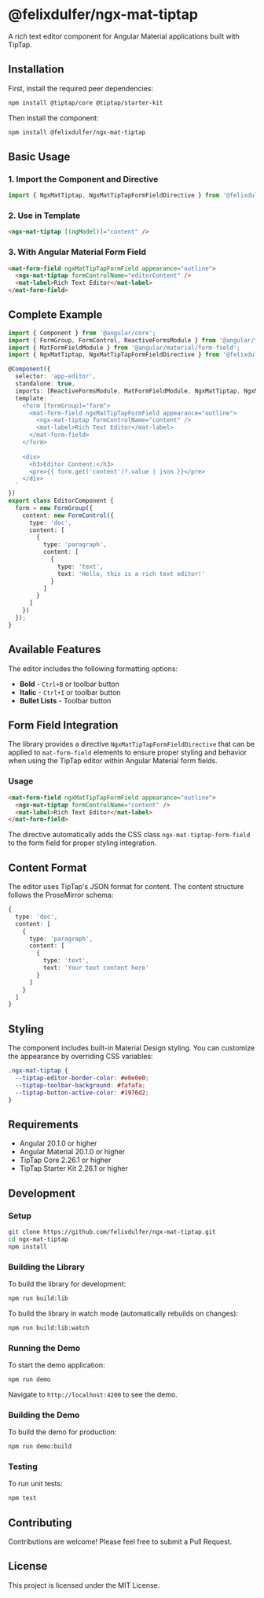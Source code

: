 # @felixdulfer/ngx-mat-tiptap

A rich text editor component for Angular Material applications built with TipTap.

## Installation

First, install the required peer dependencies:

```bash
npm install @tiptap/core @tiptap/starter-kit
```

Then install the component:

```bash
npm install @felixdulfer/ngx-mat-tiptap
```

## Basic Usage

### 1. Import the Component and Directive

```typescript
import { NgxMatTiptap, NgxMatTipTapFormFieldDirective } from '@felixdulfer/ngx-mat-tiptap';
```

### 2. Use in Template

```html
<ngx-mat-tiptap [(ngModel)]="content" />
```

### 3. With Angular Material Form Field

```html
<mat-form-field ngxMatTipTapFormField appearance="outline">
  <ngx-mat-tiptap formControlName="editorContent" />
  <mat-label>Rich Text Editor</mat-label>
</mat-form-field>
```

## Complete Example

```typescript
import { Component } from '@angular/core';
import { FormGroup, FormControl, ReactiveFormsModule } from '@angular/forms';
import { MatFormFieldModule } from '@angular/material/form-field';
import { NgxMatTiptap, NgxMatTipTapFormFieldDirective } from '@felixdulfer/ngx-mat-tiptap';

@Component({
  selector: 'app-editor',
  standalone: true,
  imports: [ReactiveFormsModule, MatFormFieldModule, NgxMatTiptap, NgxMatTipTapFormFieldDirective],
  template: `
    <form [formGroup]="form">
      <mat-form-field ngxMatTipTapFormField appearance="outline">
        <ngx-mat-tiptap formControlName="content" />
        <mat-label>Rich Text Editor</mat-label>
      </mat-form-field>
    </form>
    
    <div>
      <h3>Editor Content:</h3>
      <pre>{{ form.get('content')?.value | json }}</pre>
    </div>
  `
})
export class EditorComponent {
  form = new FormGroup({
    content: new FormControl({
      type: 'doc',
      content: [
        {
          type: 'paragraph',
          content: [
            {
              type: 'text',
              text: 'Hello, this is a rich text editor!'
            }
          ]
        }
      ]
    })
  });
}
```

## Available Features

The editor includes the following formatting options:

- **Bold** - `Ctrl+B` or toolbar button
- **Italic** - `Ctrl+I` or toolbar button  
- **Bullet Lists** - Toolbar button

## Form Field Integration

The library provides a directive `NgxMatTipTapFormFieldDirective` that can be applied to `mat-form-field` elements to ensure proper styling and behavior when using the TipTap editor within Angular Material form fields.

### Usage

```html
<mat-form-field ngxMatTipTapFormField appearance="outline">
  <ngx-mat-tiptap formControlName="content" />
  <mat-label>Rich Text Editor</mat-label>
</mat-form-field>
```

The directive automatically adds the CSS class `ngx-mat-tiptap-form-field` to the form field for proper styling integration.

## Content Format

The editor uses TipTap's JSON format for content. The content structure follows the ProseMirror schema:

```typescript
{
  type: 'doc',
  content: [
    {
      type: 'paragraph',
      content: [
        {
          type: 'text',
          text: 'Your text content here'
        }
      ]
    }
  ]
}
```

## Styling

The component includes built-in Material Design styling. You can customize the appearance by overriding CSS variables:

```scss
.ngx-mat-tiptap {
  --tiptap-editor-border-color: #e0e0e0;
  --tiptap-toolbar-background: #fafafa;
  --tiptap-button-active-color: #1976d2;
}
```

## Requirements

- Angular 20.1.0 or higher
- Angular Material 20.1.0 or higher
- TipTap Core 2.26.1 or higher
- TipTap Starter Kit 2.26.1 or higher

## Development

### Setup

```bash
git clone https://github.com/felixdulfer/ngx-mat-tiptap.git
cd ngx-mat-tiptap
npm install
```

### Building the Library

To build the library for development:

```bash
npm run build:lib
```

To build the library in watch mode (automatically rebuilds on changes):

```bash
npm run build:lib:watch
```

### Running the Demo

To start the demo application:

```bash
npm run demo
```

Navigate to `http://localhost:4200` to see the demo.

### Building the Demo

To build the demo for production:

```bash
npm run demo:build
```

### Testing

To run unit tests:

```bash
npm test
```

## Contributing

Contributions are welcome! Please feel free to submit a Pull Request.

## License

This project is licensed under the MIT License.
